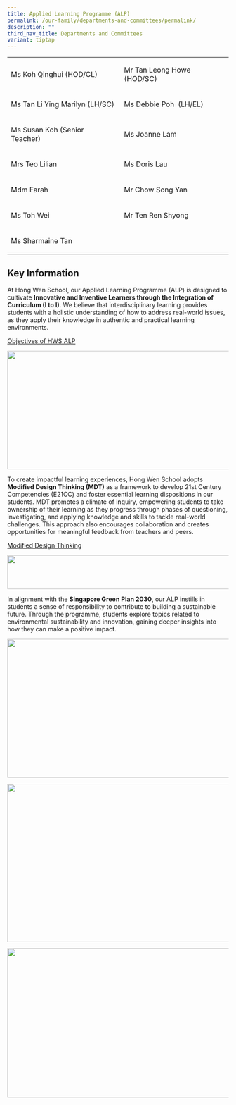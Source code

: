 ```yaml
---
title: Applied Learning Programme (ALP)
permalink: /our-family/departments-and-committees/permalink/
description: ""
third_nav_title: Departments and Committees
variant: tiptap
---
```

<table style="minWidth: 50px">
<colgroup>
<col>
<col>
</colgroup>
<tbody>
<tr>
<td rowspan="1" colspan="1">
<p>Ms Koh Qinghui (HOD/CL)</p>
</td>
<td rowspan="1" colspan="1">
<p>Mr Tan Leong Howe (HOD/SC)</p>
</td>
</tr>
<tr>
<td rowspan="1" colspan="1">
<p>Ms Tan Li Ying Marilyn (LH/SC)</p>
</td>
<td rowspan="1" colspan="1">
<p>Ms Debbie Poh&nbsp; (LH/EL)</p>
</td>
</tr>
<tr>
<td rowspan="1" colspan="1">
<p>Ms Susan Koh (Senior Teacher)&nbsp;</p>
</td>
<td rowspan="1" colspan="1">
<p>Ms Joanne Lam</p>
</td>
</tr>
<tr>
<td rowspan="1" colspan="1">
<p>Mrs Teo Lilian</p>
</td>
<td rowspan="1" colspan="1">
<p>Ms Doris Lau</p>
</td>
</tr>
<tr>
<td rowspan="1" colspan="1">
<p>Mdm Farah</p>
</td>
<td rowspan="1" colspan="1">
<p>Mr Chow Song Yan</p>
</td>
</tr>
<tr>
<td rowspan="1" colspan="1">
<p>Ms Toh Wei</p>
</td>
<td rowspan="1" colspan="1">
<p>Mr Ten Ren Shyong</p>
</td>
</tr>
<tr>
<td rowspan="1" colspan="1">
<p>Ms Sharmaine Tan</p>
</td>
<td rowspan="1" colspan="1">
<p></p>
</td>
</tr>
</tbody>
</table>
<h2>Key Information</h2>
<p>At Hong Wen School, our Applied Learning Programme (ALP) is designed to
cultivate <strong>Innovative and Inventive Learners through the Integration of Curriculum (I to I)</strong>.
We believe that interdisciplinary learning provides students with a holistic
understanding of how to address real-world issues, as they apply their
knowledge in authentic and practical learning environments.</p>
<p><u>Objectives of HWS ALP</u>
</p>
<div class="isomer-image-wrapper">
<img style="margin-left:0px;margin-top:0px;" height="269" width="602" src="https://lh7-rt.googleusercontent.com/docsz/AD_4nXf_bm3FPC47try65eqtr5Tt67OZBln-lVo2ltv3GiiFnEWi5kp5TZDXrJ5xw51IfaMEZ_-B-0-qNRnPKIeucOP61krIx11TcW2Msb3M44BZc3wiw09TvE4BgK4-LTYX3dPA4IwFlQ?key=wZtao60ZAtpCBGwjQ60eUg">
</div>
<p>To create impactful learning experiences, Hong Wen School adopts <strong>Modified Design Thinking (MDT)</strong> as
a framework to develop 21st Century Competencies (E21CC) and foster essential
learning dispositions in our students. MDT promotes a climate of inquiry,
empowering students to take ownership of their learning as they progress
through phases of questioning, investigating, and applying knowledge and
skills to tackle real-world challenges. This approach also encourages collaboration
and creates opportunities for meaningful feedback from teachers and peers.</p>
<p><u>Modified Design Thinking</u>
<br>
</p>
<div class="isomer-image-wrapper">
<img style="margin-left:0px;margin-top:0px;" height="77" width="602" src="https://lh7-rt.googleusercontent.com/docsz/AD_4nXeKJ572evgRfWcgx7O4oH1N6w6ue5Jl5Ht_eQ42rmIhJ5DlfbBSLcCpaE7xTy1vSLKHOge4l-rU6_Z7mweJIQTHxG1ci6rVjshpeyOBBVJGw0bTOqdetgCWnIxmleIYMFfOARJK?key=wZtao60ZAtpCBGwjQ60eUg">
</div>
<p>In alignment with the <strong>Singapore Green Plan 2030</strong>, our ALP
instills in students a sense of responsibility to contribute to building
a sustainable future. Through the programme, students explore topics related
to environmental sustainability and innovation, gaining deeper insights
into how they can make a positive impact.</p>
<div class="isomer-image-wrapper">
<img style="margin-left:0px;margin-top:0px;" height="315" width="602" src="https://lh7-rt.googleusercontent.com/docsz/AD_4nXfdxT5v3y5nlJqlBW4XhrA1qNjYoU_u3gMSVjI1sarFamejAbe2ey-eKWnTsyrjeQXsoTRzItiPtKKhhYlOo6XhwJdkdl-DYCH1Fl11Kqly1gxOdUzre1_UOW3ZAUAlomyNiYTRlw?key=wZtao60ZAtpCBGwjQ60eUg">
</div>
<p></p>
<div class="isomer-image-wrapper">
<img style="margin-left:0px;margin-top:0px;" height="359" width="602" src="https://lh7-rt.googleusercontent.com/docsz/AD_4nXe6CqaOfWpGclBLxKmbnFIx0824F_Q8LeyuTL04vJIB0LCI_-65b26cOycrW7-G1a0PKsheRmuLuKhapqt09DONUBtd-ieBP_Igoy1jifsgtkFZq10YDJgO2na-GQkfONgfzbTdcA?key=wZtao60ZAtpCBGwjQ60eUg">
</div>
<p></p>
<div class="isomer-image-wrapper">
<img style="margin-left:0px;margin-top:0px;" height="339" width="602" src="https://lh7-rt.googleusercontent.com/docsz/AD_4nXcblgPGId99vlX3kSKGPfWUixNQ5Ozve-iZ0ZMI_vopx2kdIPGLSCvuEbpUJI5atRnhreZfB_xmIK0QZogk_iQ7Skv51gGWWxRf7cRfvMHkgL2qF2cFMyOPaMIXBJo2nUz3rPX8Pw?key=wZtao60ZAtpCBGwjQ60eUg">
</div>
<p></p>